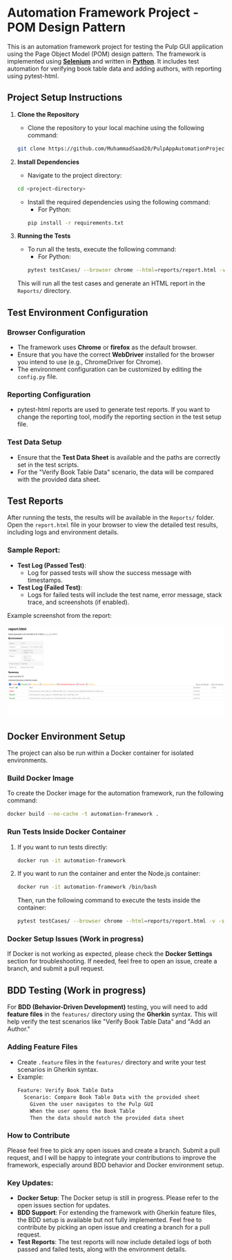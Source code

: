 
# Automation Framework Project - POM Design Pattern

This is an automation framework project for testing the Pulp GUI application using the Page Object Model (POM) design pattern. The framework is implemented using **[Selenium](https://www.selenium.dev/)** and written in **[Python](https://www.python.org/)**. 
It includes test automation for verifying book table data and adding authors, with reporting using pytest-html.

## Project Setup Instructions

1. **Clone the Repository**
   - Clone the repository to your local machine using the following command:
   ```bash
   git clone https://github.com/MuhammadSaad20/PulpAppAutomationProject.git
   ```
   
2. **Install Dependencies**
   - Navigate to the project directory:
   ```bash
   cd <project-directory>
   ```
   - Install the required dependencies using the following command:
     - For Python:
     ```bash
     pip install -r requirements.txt
     ```
    

3. **Running the Tests**
   - To run all the tests, execute the following command:
     - For Python:
     ```bash
     pytest testCases/ --browser chrome --html=reports/report.html -v -s
     ```
    

   This will run all the test cases and generate an HTML report in the `Reports/` directory.

## Test Environment Configuration

### Browser Configuration
- The framework uses **Chrome** or **firefox** as the default browser.
- Ensure that you have the correct **WebDriver** installed for the browser you intend to use (e.g., ChromeDriver for Chrome).
- The environment configuration can be customized by editing the `config.py` file.

### Reporting Configuration
- pytest-html reports are used to generate test reports. If you want to change the reporting tool, modify the reporting section in the test setup file.

### Test Data Setup
- Ensure that the **Test Data Sheet** is available and the paths are correctly set in the test scripts.
- For the "Verify Book Table Data" scenario, the data will be compared with the provided data sheet.


## Test Reports

After running the tests, the results will be available in the `Reports/` folder. Open the `report.html` file in your browser to view the detailed test results, including logs and environment details.

### Sample Report:
- **Test Log (Passed Test)**: 
   - Log for passed tests will show the success message with timestamps.
- **Test Log (Failed Test)**: 
   - Logs for failed tests will include the test name, error message, stack trace, and screenshots (if enabled).

Example screenshot from the report:

![Sample Screenshot](Screenshots/report.png)


## Docker Environment Setup

The project can also be run within a Docker container for isolated environments.

### Build Docker Image

To create the Docker image for the automation framework, run the following command:
```bash
docker build --no-cache -t automation-framework .
```

### Run Tests Inside Docker Container

1. If you want to run tests directly:
   ```bash
   docker run -it automation-framework
   ```

2. If you want to run the container and enter the Node.js container:
   ```bash
   docker run -it automation-framework /bin/bash
   ```

   Then, run the following command to execute the tests inside the container:
   ```bash
   pytest testCases/ --browser chrome --html=reports/report.html -v -s
   ```

### Docker Setup Issues (Work in progress)
If Docker is not working as expected, please check the **Docker Settings** section for troubleshooting. If needed, feel free to open an issue, create a branch, and submit a pull request.

## BDD Testing (Work in progress)

For **BDD (Behavior-Driven Development)** testing, you will need to add **feature files** in the `features/` directory using the **Gherkin** syntax. This will help verify the test scenarios like "Verify Book Table Data" and "Add an Author."

### Adding Feature Files
- Create `.feature` files in the `features/` directory and write your test scenarios in Gherkin syntax.
- Example:
  ```gherkin
  Feature: Verify Book Table Data
    Scenario: Compare Book Table Data with the provided sheet
      Given the user navigates to the Pulp GUI
      When the user opens the Book Table
      Then the data should match the provided data sheet
  ```

### How to Contribute
Please feel free to pick any open issues and create a branch. Submit a pull request, and I will be happy to integrate your contributions to improve the framework, especially around BDD behavior and Docker environment setup.




### Key Updates:

- **Docker Setup**: The Docker setup is still in progress. Please refer to the open issues section for updates. 
- **BDD Support**: For extending the framework with Gherkin feature files, the BDD setup is available but not fully implemented. Feel free to contribute by picking an open issue and creating a branch for a pull request.
- **Test Reports**: The test reports will now include detailed logs of both passed and failed tests, along with the environment details.

```
